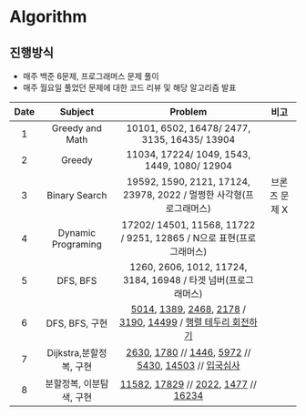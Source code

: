 # Algorithm
## 진행방식
- 매주 백준 6문제, 프로그래머스 문제 풀이
- 매주 월요일 풀었던 문제에 대한 코드 리뷰 및 해당 알고리즘 발표

|Date|Subject|Problem|비고|
|:---:|:---:|:---:|:---:|
|1|Greedy and Math|10101, 6502, 16478/ 2477, 3135, 16435/ 13904 ||
|2|Greedy|11034, 17224/ 1049, 1543, 1449, 1080/ 12904 ||
|3|Binary Search|19592, 1590, 2121, 17124, 23978, 2022 / 멀쩡한 사각형(프로그래머스) |브론즈 문제 X|
|4|Dynamic Programing|17202/ 14501, 11568, 11722 / 9251, 12865 / N으로 표현(프로그래머스)||
|5|DFS, BFS|1260, 2606, 1012, 11724, 3184, 16948 / 타겟 넘버(프로그래머스) ||
|6|DFS, BFS, 구현|[5014](https://www.acmicpc.net/problem/5014), [1389](https://www.acmicpc.net/problem/1389), [2468](https://www.acmicpc.net/problem/2468), [2178](https://www.acmicpc.net/problem/2178) / [3190](https://www.acmicpc.net/problem/3190), [14499](https://www.acmicpc.net/problem/14499) / [행렬 테두리 회전하기](https://school.programmers.co.kr/learn/courses/30/lessons/77485)||
|7|Dijkstra,분할정복, 구현|[2630](https://www.acmicpc.net/problem/2630), [1780](https://www.acmicpc.net/problem/1780) // [1446](https://www.acmicpc.net/problem/1446), [5972](https://www.acmicpc.net/problem/5972) // [5430](https://www.acmicpc.net/problem/5430), [14503](https://www.acmicpc.net/problem/14503) // [입국심사](https://school.programmers.co.kr/learn/courses/30/lessons/43238)||
|8|분할정복, 이분탐색, 구현|[11582](https://www.acmicpc.net/problem/11582), [17829](https://www.acmicpc.net/problem/17829) // [2022](https://www.acmicpc.net/problem/2022), [1477](https://www.acmicpc.net/problem/1477) // [16234](https://www.acmicpc.net/problem/16234)||
